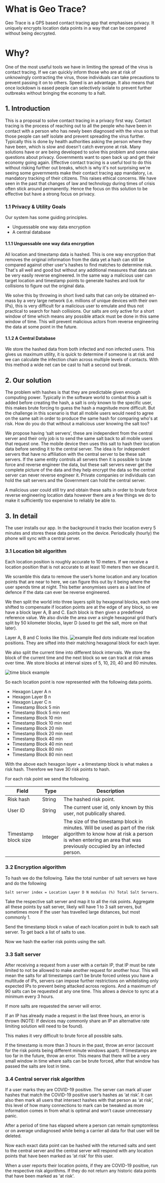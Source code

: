 # What is Geo Trace?
Geo Trace is a GPS based contact tracing app that emphasises privacy. It uniquely encrypts location data points in a way that can be compared without being decrypted. 

# Why?
One of the most useful tools we have in limiting the spread of the virus is contact tracing. If we can quickly inform those who are at risk of unknowingly contracting the virus, those individuals can take precautions to prevent passing it on to others. Speed is an advantage. It also means that once lockdown is eased people can selectively isolate to prevent further outbreaks without bringing the economy to a halt.

## 1. Introduction
This is a proposal to solve contact tracing in a privacy first way. Contact tracing is the process of reaching out to all the people who have been in contact with a person who has newly been diagnosed with the virus so that those people can self isolate and prevent spreading the virus further. Typically this is done by health authorities asking the person where they have been, which is slow and doesn't catch everyone at risk. Many solutions have or are being developed to solve this problem and some raise questions about privacy. Governments want to open back up and get their economy going again. Effective contact tracing is a useful tool to do this without risking further out breaks, which is why it's not surprising we're seeing some governments make their contact tracing app mandatory, i.e. mandatory tracking of their citizens. This raises ethical concerns. We have seen in the past that changes of law and technology during times of crisis often stick around permanently. Hence the focus on this solution to be effective but have a strong focus on privacy.

### 1.1 Privacy & Utility Goals
Our system has some guiding principles.

- Unguessable one way data encryption
- A central database

#### 1.1.1 Unguessable one way data encryption
All location and timestamp data is hashed. This is one way encryption that removes the original information from the data yet a hash can still be compared against other user's hashes to find matches to determine risk. That's all well and good but without any additional measures that data can be very easily reverse engineered. In the same way a malicious user can target location and timestamp points to generate hashes and look for collisions to figure out the original data.

We solve this by throwing in short lived salts that can only be obtained en-mass by a very large network (i.e. millions of unique devices with their own IPs), this is very difficult for a malicious user to emulate and thus not practical to search for hash collisions. Our salts are only active for a short window of time which means any possible attack must be done in this same window of time. This will prevent malicious actors from reverse engineering the data at some point in the future.

#### 1.1.2 A Central Database
We store the hashed data from both infected and non infected users. This gives us maximum utility, it is quick to determine if someone is at risk and we can calculate the infection chain across multiple levels of contacts. With this method a wide net can be cast to halt a second out break.

## 2. Our solution
The problem with hashes is that they are predictable given enough computing power. Typically in the software world to combat this a salt is added before creating the hash, a salt is only known to the specific user, this makes brute forcing to guess the hash a magnitude more difficult. But the challenge in this scenario is that all mobile users would need to agree on the same salt in order to produce the same hash for comparing who's at risk. How do you do that without a malicious user knowing the salt too? 

We propose having ‘salt servers’, these are independent from the central server and their only job is to send the same salt back to all mobile users that request one. The mobile device then uses this salt to hash their location data before sending it to the central server. The idea is for independent servers that have no affiliation with the central server to be these salt servers. If the same entity controls all servers then it is possible to brute force and reverse engineer the data, but these salt servers never get the complete picture of the data and they help encrypt the data so the central server can never reverse engineer it. Private companies or individuals can hold the salt servers and the Government can hold the central server.

A malicious user could still try and obtain these salts in order to brute force reverse engineering location data however there are a few things we do to make it sufficiently too expensive to reliably be able to. 

## 3. In detail
The user installs our app. In the background it tracks their location every 5 minutes and stores these data points on the device. Periodically (hourly) the phone will sync with a central server.

### 3.1 Location bit algorithm
Each location position is roughly accurate to 10 meters. If we receive a location position that is not accurate to at least 10 meters then we discard it.

We scramble this data to remove the user’s home location and any location points that are near to here, we can figure this out by it being where the user spends time at night. This better anonymises users as a last line of defence if the data can ever be reverse engineered.

We then split the world into three layers split by hexagonal blocks, each one shifted to compensate if location points are at the edge of any block, so we have a block layer A, B and C. Each block is then given a predefined reference value. We also divide the area over a single hexagonal grid that’s split by 50 kilometer blocks, layer D (used to get the salt, more on that later).

Layer A, B and C looks like this. ![example](https://i.imgur.com/wC0rKkT.png)
Red dots indicate real location positions. They are sifted into their matching hexagonal block for each layer.

We also split the current time into different block intervals. We store the block of the current time and the next block so we can track at risk areas over time. We store blocks at interval sizes of 5, 10, 20, 40 and 80 minutes.

![time block example](https://i.imgur.com/k5XAlQ3.png)

So each location point is now represented with the following data points.

- Hexagon Layer A n
- Hexagon Layer B n
- Hexagon Layer C n
- Timestamp Block 5 min
- Timestamp Block 5 min next
- Timestamp Block 10 min
- Timestamp Block 10 min next
- Timestamp Block 20 min
- Timestamp Block 20 min next
- Timestamp Block 40 min
- Timestamp Block 40 min next
- Timestamp Block 80 min
- Timestamp Block 80 min next

With the above each hexagon layer + a timestamp block is what makes a risk hash. Therefore we have 30 risk points to hash.

For each risk point we send the following.

| Field     | Type | Description |
| --------- | ---- | ----------- |
| Risk hash | String | The hashed risk point. |
| User ID   | String | The current user id, only known by this user, not publically shared. |
| Timestamp block size | Integer | The size of the timestamp block in minutes. Will be used as part of the risk algorithm to know how at risk a person is when entering an area that was previously occupied by an infected person. |


### 3.2 Encryption algorithm
To hash we do the following. Take the total number of salt servers we have and do the following

```
Salt server index = Location Layer D N modulus (%) Total Salt Servers.
```

Take the respective salt server and map it to all the risk points. Aggregate all these points by salt server, likely will have 1 to 3 salt servers, but sometimes more if the user has travelled large distances, but most commonly 1.

Send the timestamp block n value of each location point in bulk to each salt server. To get back a list of salts to use.

Now we hash the earlier risk points using the salt.

### 3.3 Salt server
After receiving a request from a user with a certain IP, that IP must be rate limited to not be allowed to make another request for another hour. This will mean the salts for all timestamps can’t be brute forced unless you have a multitude of IPs, servers can impose further restrictions on whitelisting only expected IPs to prevent being attacked across regions. And a maximum of 90 salts can be requested at any one time. This allows a device to sync at a minimum every 3 hours.

If more salts are requested the server will error. 

If an IP has already made a request in the last three hours, an error is thrown (NOTE: If devices may commonly share an IP an alternative rate limiting solution will need to be found). 

This makes it very difficult to brute force all possible salts.

If the timestamp is more than 3 hours in the past, throw an error (account for the risk points being different minute windows apart). If timestamps are too far in the future, throw an error. This means that there will be a very small window in time where salts can be brute forced, after that window has passed the salts are lost in time.

### 3.4 Central server risk algorithm
If a user marks they are COVID-19 positive. The server can mark all user hashes that match the COVID-19 positive user’s hashes as ‘at risk’. It can also then mark all users that intersect hashes with that person as ‘at risk’, this level of how many connections to mark can be tweaked as more information comes in from what is optimal and won’t cause unnecessary panic.

After a period of time has elapsed where a person can remain symptomless or on average undiagnosed while being a carrier all data for that user will be deleted.

Now each exact data point can be hashed with the returned salts and sent to the central server and the central server will respond with any location points that have been marked as ‘at risk’ for this user. 

When a user reports their location points, if they are COVID-19 positive, run the respective risk algorithms. If they do not return any historic data points that have been marked as 'at risk'.
